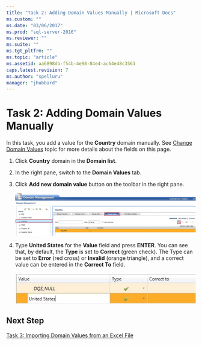 ```yaml
---
title: "Task 2: Adding Domain Values Manually | Microsoft Docs"
ms.custom: ""
ms.date: "03/06/2017"
ms.prod: "sql-server-2016"
ms.reviewer: ""
ms.suite: ""
ms.tgt_pltfrm: ""
ms.topic: "article"
ms.assetid: aa6898db-f54b-4e98-84e4-ac64e48c3561
caps.latest.revision: 7
ms.author: "spelluru"
manager: "jhubbard"
---
```

# Task 2: Adding Domain Values Manually
In this task, you add a value for the **Country** domain manually. See [Change Domain Values](http://msdn.microsoft.com/library/hh510408.aspx) topic for more details about the fields on this page.  
  
1.  Click **Country** domain in the **Domain list**.  
  
2.  In the right pane, switch to the **Domain Values** tab.  
  
3.  Click **Add new domain value** button on the toolbar in the right pane.  
  
    ![Add New Domain Value - Toolbar Button](../a9notintoc/media/et-addingdomainvaluesmanually-01.jpg "Add New Domain Value - Toolbar Button")  
  
4.  Type **United States** for the **Value** field and press **ENTER**. You can see that, by default, the **Type** is set to **Correct** (green check). The Type can be set to **Error** (red cross) or **Invalid** (orange triangle), and a correct value can be entered in the **Correct To** field.  
  
    ![United States for Domain Value](../a9notintoc/media/et-addingdomainvaluesmanually-02.jpg "United States for Domain Value")  
  
## Next Step  
[Task 3: Importing Domain Values from an Excel File](../a9notintoc/task-3-importing-domain-values-from-an-excel-file.md)  
  
